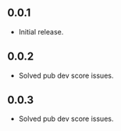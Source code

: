 ## 0.0.1

* Initial release.

## 0.0.2

* Solved pub dev score issues.


## 0.0.3

* Solved pub dev score issues.
